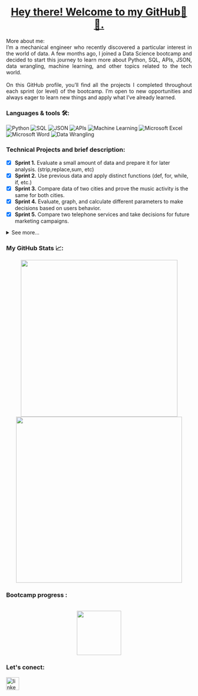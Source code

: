 <div id="header" align="center">
  
# <ins>Hey there! Welcome to my GitHub👋🙂.</ins>
</div>
<div id="header" style="text-align: justify;">
More about me:<br/>
I’m a mechanical engineer who recently discovered a particular interest in the world of data. A few months ago, I joined a Data Science bootcamp and decided to start this journey to learn more about Python, SQL, APIs, JSON, data wrangling, machine learning, and other topics related to the tech world.<br/>
<br/>
On this GitHub profile, you’ll find all the projects I completed throughout each sprint (or level) of the bootcamp. I’m open to new opportunities and always eager to learn new things and apply what I’ve already learned.
</div>

### Languages & tools 🛠️:

![Python](https://img.shields.io/badge/Python-3776AB?style=for-the-badge&logo=python&logoColor=white)
![SQL](https://img.shields.io/badge/SQL-yellow?style=for-the-badge&logo=mysql&logoColor=white)
![JSON](https://img.shields.io/badge/JSON-red?style=for-the-badge&logo=json&logoColor=white)
![APIs](https://img.shields.io/badge/APIs-FF6F00?style=for-the-badge&logo=fastapi&logoColor=white)
![Machine Learning](https://img.shields.io/badge/Machine_Learning-009688?style=for-the-badge&logo=scikit-learn&logoColor=white)
![Microsoft Excel](https://img.shields.io/badge/Excel-217346?style=for-the-badge&logo=microsoft-excel&logoColor=white)
![Microsoft Word](https://img.shields.io/badge/Word-2B579A?style=for-the-badge&logo=microsoft-word&logoColor=white)
![Data Wrangling](https://img.shields.io/badge/Data_Wrangling-pink?style=for-the-badge&logo=microsoft-word&logoColor=white)

### Technical Projects and brief description: 

- [x] **Sprint 1.** Evaluate a small amount of data and prepare it for later analysis. (strip,replace,sum, etc) 
- [x] **Sprint 2.** Use previous data and apply distinct functions (def, for, while, if, etc.)
- [x] **Sprint 3.** Compare data of two cities and prove the music activity is the same for both cities.
- [x] **Sprint 4.** Evaluate, graph, and calculate different parameters to make decisions based on users behavior.
- [x] **Sprint 5.** Compare two telephone services and take decisions for future marketing campaigns.
<details> 
  <summary>See more...</summary>
  
- [x] **Sprint 6.** As part of an online video game company, you need to plan a campaign for the next year.
- [x] **Sprint 7.** Based on used vehicles data for sell, develop a web app and add any type of visualization.
- [x] **Sprint 8.** Zuber is a new taxi company, using SQL we obtain data from other taxi companies and prove distinct hypothesis.
- [ ] **Sprint 9.** On progress...
</details>

### My GitHub Stats 📈:

<p align="center">
  <img src="https://github-readme-stats.vercel.app/api?username=alecaguirrem&theme=blueberry&show_icons=true&hide_border=true&count_private=true" width="425" />
  <img src="https://github-readme-streak-stats.herokuapp.com/?user=alecaguirrem&theme=blueberry&hide_border=true" width="450"/>
</p>


### Bootcamp progress :
<div id="header" align="center">
<br/>
<img src="file:///C:/Users/aaguirre/Documents/Alejandro%20Aguirre/Personal/Curso%20Python/progress-54.svg" width="120" />
</div>

### Let's conect:

<div align="left">
<a href="https://www.linkedin.com/in/alejandroaguirremoreno/" target="_blank">
  <img src="https://img.shields.io/static/v1?message=LinkedIn&logo=linkedin&label=&color=0077B5&logoColor=white&labelColor=&style=for-the-badge" height="35" alt="linkedin logo" />
</a>
</div>

